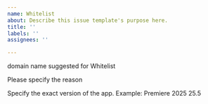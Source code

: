 ```yaml
---
name: Whitelist
about: Describe this issue template's purpose here.
title: ''
labels: ''
assignees: ''

---
```


domain name suggested for Whitelist

Please specify the reason

Specify the exact version of the app. Example: Premiere 2025 25.5

